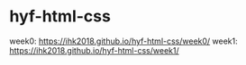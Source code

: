 # hyf-html-css

week0: https://ihk2018.github.io/hyf-html-css/week0/
week1: https://ihk2018.github.io/hyf-html-css/week1/
